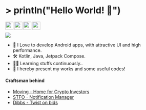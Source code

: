 # > println("Hello World! 👋")
<p>
    <a href="https://www.linkedin.com/in/jaikeerthick/">
  <img align="left" width="25px" src="https://cdn4.iconfinder.com/data/icons/social-messaging-ui-color-shapes-2-free/128/social-linkedin-circle-512.png" />
</a>
<a href="https://www.instagram.com/jaikeerthick/">
  <img align="left" width="25px" src="https://assets.stickpng.com/images/580b57fcd9996e24bc43c521.png" />
</a>
<a href="https://github.com/jaikeerthick">
  <img align="left"  width="25px" src="https://cdn3.iconfinder.com/data/icons/inficons/512/github.png" />
</a>
<a href="mailto:jaikeerthick@gmail.com">
  <img align="left" width="25px" src="https://logodownload.org/wp-content/uploads/2018/03/gmail-logo-16.png" />
    </a>
  <br><br>
  
<img src="https://komarev.com/ghpvc/?username=jaikeerthick&color=brightgreen">
</p>

* 📲 I Love to develop Android apps, with attractive UI and high performance.<br/>
* 🛠 Kotlin, Java, Jetpack Compose.
* 👶🏻 Learning stuffs continuously..<br>
* 🍜 I hereby present my works and some useful codes!<br/>

#### Craftsman behind

- [Moving - Home for Crypto Investors](https://play.google.com/store/apps/details?id=com.moving.future&hl=en_GB&gl=IN)
- [STFO - Notification Manager](https://play.google.com/store/apps/details?id=com.spacenos.labs.qsmart.privacy.notificationmanager&hl=en&gl=US)
- [Dibbs - Twist on bids ](https://dibbstechnology.com)


